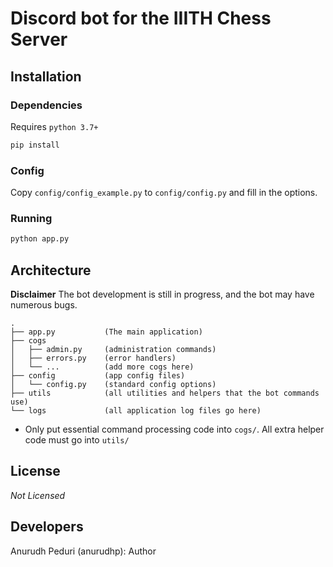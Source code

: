 Discord bot for the IIITH Chess Server
======================================

Installation
------------

### Dependencies
Requires `python 3.7+`
```bash
pip install
```

### Config
Copy `config/config_example.py` to `config/config.py` and fill in the options.

### Running
```bash
python app.py
```

Architecture
------------
**Disclaimer** The bot development is still in progress, and the bot may have numerous bugs.
```
.
├── app.py           (The main application)
├── cogs
│   ├── admin.py     (administration commands)
│   ├── errors.py    (error handlers)
│   └── ...          (add more cogs here)
├── config           (app config files)
│   └── config.py    (standard config options)
├── utils            (all utilities and helpers that the bot commands use)
└── logs             (all application log files go here)
```

- Only put essential command processing code into `cogs/`. All extra helper code must go into `utils/`

License
-------
*Not Licensed*

Developers
----------
Anurudh Peduri (anurudhp): Author
